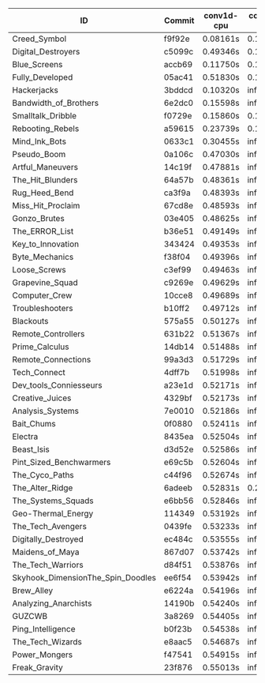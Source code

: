 |ID|Commit|conv1d-cpu|conv1d-gpu|DWSPConv2D-gpu|gemm-gpu|avg|
|-|-|-|-|-|-|-|
|Creed_Symbol|f9f92e|0.08161s|0.10975s|2.82877s|1.72027s|1.18510s|
|Digital_Destroyers|c5099c|0.49346s|0.12420s|2.79196s|1.87580s|1.32136s|
|Blue_Screens|accb69|0.11750s|0.12807s|3.18740s|2.12101s|1.38849s|
|Fully_Developed|05ac41|0.51830s|0.18503s|3.23314s|2.27679s|1.55331s|
|Hackerjacks|3bddcd|0.10320s|infs|infs|4.36083s|infs|
|Bandwidth_of_Brothers|6e2dc0|0.15598s|infs|infs|2.26083s|infs|
|Smalltalk_Dribble|f0729e|0.15860s|0.12745s|infs|1.85516s|infs|
|Rebooting_Rebels|a59615|0.23739s|0.12757s|infs|1.81916s|infs|
|Mind_Ink_Bots|0633c1|0.30455s|infs|infs|4.69792s|infs|
|Pseudo_Boom|0a106c|0.47030s|infs|infs|4.36494s|infs|
|Artful_Maneuvers|14c19f|0.47881s|infs|infs|4.37530s|infs|
|The_Hit_Blunders|64a57b|0.48361s|infs|infs|4.38036s|infs|
|Rug_Heed_Bend|ca3f9a|0.48393s|infs|infs|4.36666s|infs|
|Miss_Hit_Proclaim|67cd8e|0.48593s|infs|infs|4.39132s|infs|
|Gonzo_Brutes|03e405|0.48625s|infs|infs|4.37421s|infs|
|The_ERROR_List|b36e51|0.49149s|infs|infs|4.42496s|infs|
|Key_to_Innovation|343424|0.49353s|infs|infs|4.42531s|infs|
|Byte_Mechanics|f38f04|0.49396s|infs|infs|4.37579s|infs|
|Loose_Screws|c3ef99|0.49463s|infs|infs|4.41536s|infs|
|Grapevine_Squad|c9269e|0.49629s|infs|infs|4.37537s|infs|
|Computer_Crew|10cce8|0.49689s|infs|infs|4.37004s|infs|
|Troubleshooters|b10ff2|0.49712s|infs|infs|4.36184s|infs|
|Blackouts|575a55|0.50127s|infs|infs|4.38311s|infs|
|Remote_Controllers|631b22|0.51367s|infs|infs|4.64009s|infs|
|Prime_Calculus|14db14|0.51488s|infs|infs|4.67192s|infs|
|Remote_Connections|99a3d3|0.51729s|infs|infs|4.62185s|infs|
|Tech_Connect|4dff7b|0.51998s|infs|infs|4.60333s|infs|
|Dev_tools_Conniesseurs|a23e1d|0.52171s|infs|infs|4.61147s|infs|
|Creative_Juices|4329bf|0.52173s|infs|infs|4.63769s|infs|
|Analysis_Systems|7e0010|0.52186s|infs|infs|4.66938s|infs|
|Bait_Chums|0f0880|0.52411s|infs|infs|4.65091s|infs|
|Electra|8435ea|0.52504s|infs|infs|4.64322s|infs|
|Beast_Isis|d3d52e|0.52586s|infs|infs|4.63939s|infs|
|Pint_Sized_Benchwarmers|e69c5b|0.52604s|infs|infs|4.65594s|infs|
|The_Cyco_Paths|c44f96|0.52674s|infs|infs|4.65379s|infs|
|The_Alter_Ridge|6adeeb|0.52831s|0.20007s|infs|4.60918s|infs|
|The_Systems_Squads|e6bb56|0.52846s|infs|infs|4.64396s|infs|
|Geo-Thermal_Energy|114349|0.53192s|infs|infs|4.62033s|infs|
|The_Tech_Avengers|0439fe|0.53233s|infs|infs|4.67148s|infs|
|Digitally_Destroyed|ec484c|0.53555s|infs|infs|4.88762s|infs|
|Maidens_of_Maya|867d07|0.53742s|infs|infs|4.66466s|infs|
|The_Tech_Warriors|d84f51|0.53876s|infs|infs|4.64111s|infs|
|Skyhook_DimensionThe_Spin_Doodles|ee6f54|0.53942s|infs|infs|4.65372s|infs|
|Brew_Alley|e6224a|0.54196s|infs|infs|4.67026s|infs|
|Analyzing_Anarchists|14190b|0.54240s|infs|infs|4.80333s|infs|
|GUZCWB|3a8269|0.54405s|infs|infs|4.63372s|infs|
|Ping_Intelligence|b0f23b|0.54538s|infs|infs|4.65300s|infs|
|The_Tech_Wizards|e8aac5|0.54687s|infs|infs|4.67346s|infs|
|Power_Mongers|f47541|0.54915s|infs|infs|4.69850s|infs|
|Freak_Gravity|23f876|0.55013s|infs|infs|4.61219s|infs|
